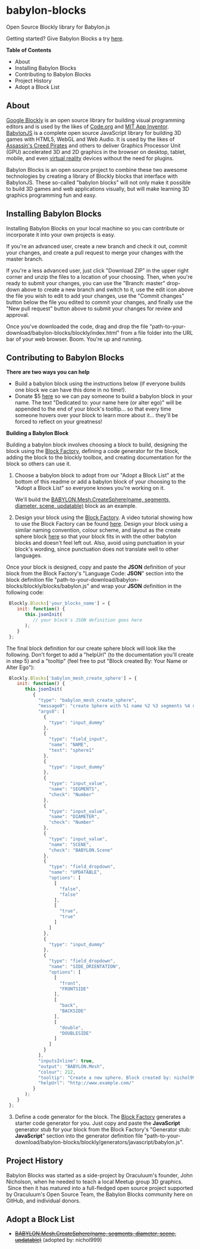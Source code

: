 # babylon-blocks
Open Source Blockly library for Babylon.js

Getting started? Give Babylon Blocks a try [here](https://developers.oraculuum.com/babylonblocks/demo/index.html).

__Table of Contents__

* About
* Installing Babylon Blocks
* Contributing to Babylon Blocks
* Project History
* Adopt a Block List

## About

[Google Blockly](https://developers.google.com/blockly/) is an open source library for building visual programming editors and is used by the likes of [Code.org](https://code.org/) and [MIT App Inventor](http://appinventor.mit.edu/explore/).  [BabylonJS](http://www.babylonjs.com/) is a complete open source JavaScript library for building 3D games with HTML5, WebGL and Web Audio.  It is used by the likes of [Assassin's Creed Pirates](http://assassinscreed.ubi.com/en-us/games/assassins-creed-pirates.aspx) and others to deliver Graphics Processor Unit (GPU) accelerated 3D and 2D graphics in the browser on desktop, tablet, mobile, and even [virtual reality](http://www.slashgear.com/webgl-plants-game-in-oculus-rift-with-one-line-of-code-03323659/) devices without the need for plugins. 

Babylon Blocks is an open source project to combine these two awesome technologies by creating a library of Blockly blocks that interface with BabylonJS.  These so-called "babylon blocks" will not only make it possible to build 3D games and web applications visually, but will make learning 3D graphics programming fun and easy.

## Installing Babylon Blocks

Installing Babylon Blocks on your local machine so you can contribute or incorporate it into your own projects is easy.  

If you're an advanced user, create a new branch and check it out, commit your changes, and create a pull request to merge your changes with the master branch.  

If you're a less advanced user, just click "Download ZIP" in the upper right corner and unzip the files to a location of your choosing.  Then, when you're ready to submit your changes, you can use the "Branch: master" drop-down above to create a new branch and switch to it, use the edit icon above the file you wish to edit to add your changes, use the "Commit changes" button below the file you edited to commit your changes, and finally use the "New pull request" button above to submit your changes for review and approval.

Once you've downloaded the code, drag and drop the file "path-to-your-download/babylon-blocks/blockly/index.html" from a file folder into the URL bar of your web browser.  Boom.  You're up and running.  

## Contributing to Babylon Blocks

__There are two ways you can help__
* Build a babylon block using the instructions below (if everyone builds one block we can have this done in no time!).
* Donate $5 [here](https://developers.oraculuum.com/babylonblocks/demo/index.html) so we can pay someone to build a babylon block in your name.  The text "Dedicated to: your name here (or alter ego)" will be appended to the end of your block's tooltip... so that every time someone hovers over your block to learn more about it... they'll be forced to reflect on your greatness!

__Building a Babylon Block__  

Building a babylon block involves choosing a block to build, designing the block using the [Block Factory](https://blockly-demo.appspot.com/static/demos/blockfactory/index.html), defining a code generator for the block, adding the block to the blockly toolbox, and creating documentation for the block so others can use it.

1. Choose a babylon block to adopt from our "Adopt a Block List" at the bottom of this readme or add a babylon block of your choosing to the "Adopt a Block List" so everyone knows you're working on it.

   We'll build the [BABYLON.Mesh.CreateSphere(name, segments, diameter, scene, updatable)](http://www.sokrate.fr/documentation/babylonjs/BABYLON.Mesh.html) block as an example.

2. Design your block using the [Block Factory](https://blockly-demo.appspot.com/static/demos/blockfactory/index.html).  A video tutorial showing how to use the Block Factory can be found [here](https://www.youtube.com/watch?v=s2_xaEvcVI0).  Design your block using a similar naming convention, colour scheme, and layout as the create sphere block [here](https://blockly-demo.appspot.com/static/demos/blockfactory/index.html#zhutu3) so that your block fits in with the other babylon blocks and doesn't feel left out.  Also, avoid using punctuation in your block's wording, since punctuation does not translate well to other languages.

  Once your block is designed, copy and paste the __JSON__ definition of your block from the Block Factory's "Language Code: __JSON__" section into the block definition file "path-to-your-download/babylon-blocks/blockly/blocks/babylon.js" and wrap your __JSON__ definition in the following code:
  
  ```javascript
   Blockly.Blocks['your_blocks_name'] = {
      init: function() {
         this.jsonInit(
            // your block's JSON definition goes here 
         );
      }
   };
   ```
   
   The final block definition for our create sphere block will look like the following.  Don't forget to add a "helpUrl" (to the documentation you'll create in step 5) and a "tooltip" (feel free to put "Block created By: Your Name or Alter Ego"):
   
  ```javascript
   Blockly.Blocks['babylon_mesh_create_sphere'] = {
      init: function() {
         this.jsonInit(
            {
              "type": "babylon_mesh_create_sphere",
              "message0": "create Sphere with %1 name %2 %3 segments %4 diameter %5 scene %6 updatable %7 %8 side orientation %9",
              "args0": [
                {
                  "type": "input_dummy"
                },
                {
                  "type": "field_input",
                  "name": "NAME",
                  "text": "sphere1"
                },
                {
                  "type": "input_dummy"
                },
                {
                  "type": "input_value",
                  "name": "SEGMENTS",
                  "check": "Number"
                },
                {
                  "type": "input_value",
                  "name": "DIAMETER",
                  "check": "Number"
                },
                {
                  "type": "input_value",
                  "name": "SCENE",
                  "check": "BABYLON.Scene"
                },
                {
                  "type": "field_dropdown",
                  "name": "UPDATABLE",
                  "options": [
                    [
                      "false",
                      "false"
                    ],
                    [
                      "true",
                      "true"
                    ]
                  ]
                },
                {
                  "type": "input_dummy"
                },
                {
                  "type": "field_dropdown",
                  "name": "SIDE_ORIENTATION",
                  "options": [
                    [
                      "front",
                      "FRONTSIDE"
                    ],
                    [
                      "back",
                      "BACKSIDE"
                    ],
                    [
                      "double",
                      "DOUBLESIDE"
                    ]
                  ]
                }
              ],
              "inputsInline": true,
              "output": "BABYLON.Mesh",
              "colour": 212,
              "tooltip": "Create a new sphere. Block created by: nichol999",
              "helpUrl": "http://www.example.com/"
            }
         );
      }
   };
   ```
   
3. Define a code generator for the block.  The [Block Factory](https://blockly-demo.appspot.com/static/demos/blockfactory/index.html) generates a starter code generator for you.  Just copy and paste the __JavaScript__ generator stub for your block from the Block Factory's "Generator stub: __JavaScript__" section into the generator definition file "path-to-your-download/babylon-blocks/blockly/generators/javascript/babylon.js".

## Project History

Babylon Blocks was started as a side-project by Oraculuum's founder, John Nicholson, when he needed to teach a local Meetup group 3D graphics.  Since then it has matured into a full-fledged open source project supported by Oraculuum's Open Source Team, the Babylon Blocks community here on GitHub, and individual donors.

## Adopt a Block List

* ~~[BABYLON.Mesh.CreateSphere(name, segments, diameter, scene, updatable)](http://www.sokrate.fr/documentation/babylonjs/BABYLON.Mesh.html)~~ (adopted by: nichol999)

